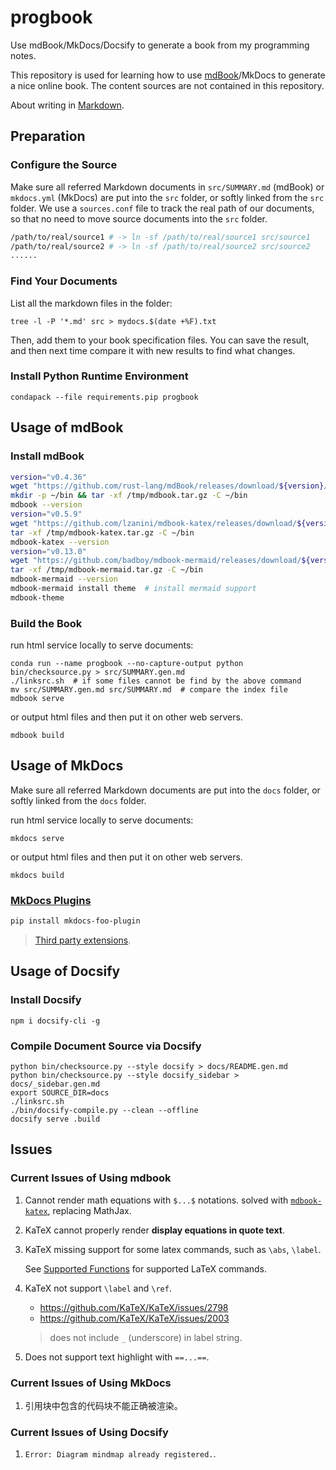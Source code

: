 # progbook

Use mdBook/MkDocs/Docsify to generate a book from my programming notes.

This repository is used for learning how to use [mdBook](https://github.com/rust-lang/mdBook)/MkDocs to generate a nice online book.
The content sources are not contained in this repository.

About writing in [Markdown](https://www.markdownguide.org/).

## Preparation

### Configure the Source

Make sure all referred Markdown documents in `src/SUMMARY.md` (mdBook) or `mkdocs.yml` (MkDocs) are put into the `src` folder, or softly linked from the `src` folder.
We use a `sources.conf` file to track the real path of our documents, so that no need to move source documents into the `src` folder.

```bash
/path/to/real/source1 # -> ln -sf /path/to/real/source1 src/source1
/path/to/real/source2 # -> ln -sf /path/to/real/source2 src/source2
......
```

### Find Your Documents

List all the markdown files in the folder:

```shell
tree -l -P '*.md' src > mydocs.$(date +%F).txt
```

Then, add them to your book specification files.
You can save the result, and then next time compare it with new results to find what changes.

### Install Python Runtime Environment

```shell
condapack --file requirements.pip progbook
```

## Usage of mdBook

### Install mdBook

```bash
version="v0.4.36"
wget "https://github.com/rust-lang/mdBook/releases/download/${version}/mdbook-${version}-x86_64-unknown-linux-gnu.tar.gz" --continue -O /tmp/mdbook.tar.gz
mkdir -p ~/bin && tar -xf /tmp/mdbook.tar.gz -C ~/bin
mdbook --version
version="v0.5.9"
wget "https://github.com/lzanini/mdbook-katex/releases/download/${version}/mdbook-katex-${version}-x86_64-unknown-linux-gnu.tar.gz" --continue -O /tmp/mdbook-katex.tar.gz
tar -xf /tmp/mdbook-katex.tar.gz -C ~/bin
mdbook-katex --version
version="v0.13.0"
wget "https://github.com/badboy/mdbook-mermaid/releases/download/${version}/mdbook-mermaid-${version}-x86_64-unknown-linux-gnu.tar.gz" --continue -O /tmp/mdbook-mermaid.tar.gz
tar -xf /tmp/mdbook-mermaid.tar.gz -C ~/bin
mdbook-mermaid --version
mdbook-mermaid install theme  # install mermaid support
mdbook-theme
```

### Build the Book

run html service locally to serve documents:

```shell
conda run --name progbook --no-capture-output python bin/checksource.py > src/SUMMARY.gen.md
./linksrc.sh  # if some files cannot be find by the above command
mv src/SUMMARY.gen.md src/SUMMARY.md  # compare the index file
mdbook serve
```

or output html files and then put it on other web servers.

```shell
mdbook build
```

## Usage of MkDocs

Make sure all referred Markdown documents are put into the `docs` folder, or softly linked from the `docs` folder.

run html service locally to serve documents:

```shell
mkdocs serve
```

or output html files and then put it on other web servers.

```shell
mkdocs build
```

### [MkDocs Plugins](https://github.com/mkdocs/mkdocs/wiki/MkDocs-Plugins#navigation--page-building)

```bash
pip install mkdocs-foo-plugin
```

> [Third party extensions](https://github.com/Python-Markdown/markdown/wiki/Third-Party-Extensions).

## Usage of Docsify

### Install Docsify

```shell
npm i docsify-cli -g
```

### Compile Document Source via Docsify

```shell
python bin/checksource.py --style docsify > docs/README.gen.md
python bin/checksource.py --style docsify_sidebar > docs/_sidebar.gen.md
export SOURCE_DIR=docs 
./linksrc.sh
./bin/docsify-compile.py --clean --offline
docsify serve .build
```

## Issues

### Current Issues of Using mdbook

1. Cannot render math equations with `$...$` notations.
   solved with [`mdbook-katex`](https://github.com/lzanini/mdbook-katex), 
   replacing MathJax.

1. KaTeX cannot properly render **display equations in quote text**.

1. KaTeX missing support for some latex commands, such as `\abs`, `\label`.

   See [Supported Functions](https://katex.org/docs/supported) for
   supported LaTeX commands.

1. KaTeX not support `\label` and `\ref`.
   - https://github.com/KaTeX/KaTeX/issues/2798
   - https://github.com/KaTeX/KaTeX/issues/2003
  
   > does not include `_` (underscore) in label string.

1. Does not support text highlight with `==...==`.

### Current Issues of Using MkDocs

1. 引用块中包含的代码块不能正确被渲染。

### Current Issues of Using Docsify

1. `Error: Diagram mindmap already registered.`.